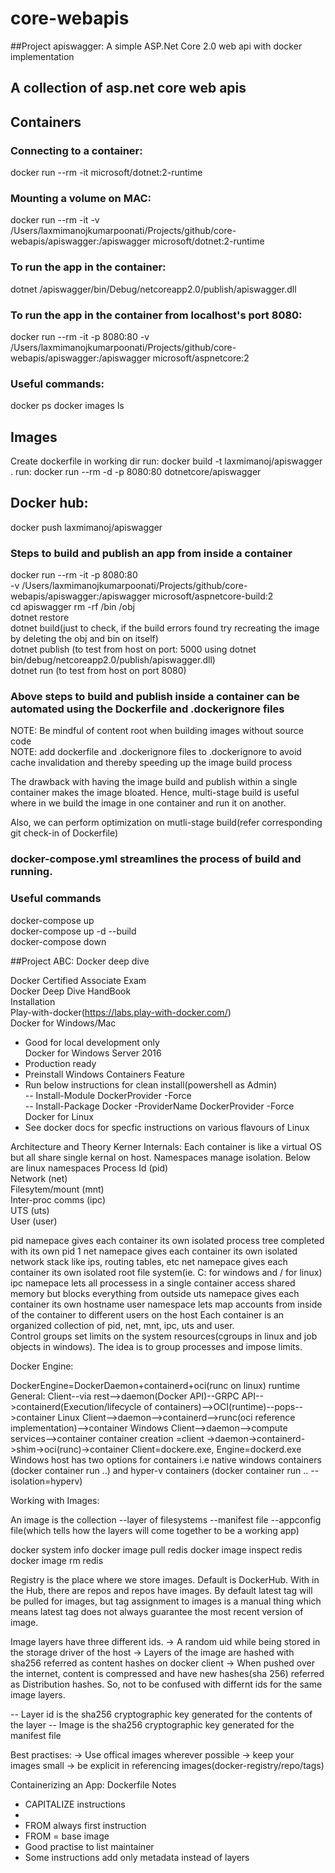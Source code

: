 # core-webapis
##Project apiswagger: A simple ASP.Net Core 2.0 web api with docker implementation
## A collection of asp.net core web apis

## Containers
### Connecting to a container: 
docker run --rm -it microsoft/dotnet:2-runtime

### Mounting a volume on MAC:
docker run --rm -it -v /Users/laxmimanojkumarpoonati/Projects/github/core-webapis/apiswagger:/apiswagger microsoft/dotnet:2-runtime

### To run the app in the container:
dotnet /apiswagger/bin/Debug/netcoreapp2.0/publish/apiswagger.dll

### To run the app in the container from localhost's port 8080:
docker run --rm -it -p 8080:80 -v /Users/laxmimanojkumarpoonati/Projects/github/core-webapis/apiswagger:/apiswagger microsoft/aspnetcore:2

### Useful commands:
docker ps
docker images ls

## Images
Create dockerfile in working dir
run: docker build -t laxmimanoj/apiswagger .
run: docker run --rm -d -p 8080:80 dotnetcore/apiswagger 

## Docker hub:
docker push laxmimanoj/apiswagger

### Steps to build and publish an app from inside a container
docker run --rm -it -p 8080:80  
-v /Users/laxmimanojkumarpoonati/Projects/github/core-webapis/apiswagger:/apiswagger  microsoft/aspnetcore-build:2  
cd apiswagger
rm -rf /bin /obj  
dotnet restore  
dotnet build(just to check, if the build errors found try recreating the image by deleting the obj and bin on itself)  
dotnet publish (to test from host on port: 5000 using  dotnet bin/debug/netcoreapp2.0/publish/apiswagger.dll)  
dotnet run (to test from host on port 8080)  

### Above steps to build and publish inside a container can be automated using the Dockerfile and .dockerignore files
NOTE: Be mindful of content root when building images without source code  
NOTE: add dockerfile and .dockerignore files to .dockerignore to avoid cache invalidation and thereby speeding up the image build process

The drawback with having the image build and publish within  a single container makes the image bloated.
Hence, multi-stage build is useful where in we build the image in one container and run it on another. 

Also, we can perform optimization on mutli-stage build(refer corresponding git check-in of Dockerfile)

### docker-compose.yml streamlines the process of build and running.
### Useful commands
docker-compose up  
docker-compose up -d --build  
docker-compose down  

##Project ABC: Docker deep dive   

Docker Certified Associate Exam  
Docker Deep Dive HandBook  
Installation  
Play-with-docker(https://labs.play-with-docker.com/)  
Docker for Windows/Mac  
- Good for local development only  
Docker for Windows Server 2016  
- Production ready  
- Preinstall Windows Containers Feature  
- Run below instructions for clean install(powershell as Admin)  
-- Install-Module DockerProvider -Force  
-- Install-Package Docker -ProviderName DockerProvider -Force  
Docker for Linux  
- See docker docs for specfic instructions on various flavours of Linux  

Architecture and Theory
Kerner Internals:
Each container is like a virtual OS but all share single kernal on host. 
Namespaces manage isolation. 
Below are linux namespaces
Process Id (pid)  
Network (net)  
Filesytem/mount (mnt)  
Inter-proc comms (ipc)  
UTS (uts)  
User (user)

pid namepace gives each container its own isolated process tree completed with its own pid 1
net namepace gives each container its own isolated network stack like ips, routing tables, etc
net namepace gives each container its own isolated root file system(ie. C: for windows and / for linux)
ipc namepace lets all processess in a single container access shared memory but blocks everything from outside
uts namepace gives each container its own hostname
user namespace lets map accounts from inside of the container to different users on the host
Each container is an organized collection of pid, net, mnt, ipc, uts and user.  
Control groups set limits on the system resources(cgroups in linux and job objects in windows). The idea is to group processes and impose limits. 

Docker Engine:
 
DockerEngine=DockerDaemon+containerd+oci(runc on linux) runtime
General: 
Client--via rest-->daemon(Docker API)--GRPC API-->containerd(Execution/lifecycle of containers)-->OCI(runtime)--pops-->container
Linux
Client-->daemon-->containerd-->runc(oci reference implementation)-->container
Windows
Client-->daemon-->compute services-->container
container creation =client ->daemon->containerd->shim->oci(runc)->container
Client=dockere.exe, Engine=dockerd.exe
Windows host has two options for containers 
i.e native windows containers (docker container run ..) and 
hyper-v containers (docker container run .. --isolation=hyperv)

Working with Images: 

An image is the collection
--layer of filesystems
--manifest file
--appconfig file(which tells how the layers will come together to be a working app)

docker system info
docker image pull redis
docker image inspect redis
docker image rm redis

Registry is the place where we store images. Default is DockerHub. 
With in the Hub, there are repos and repos have images. 
By default latest tag will be pulled for images, but tag assignment to images is a manual thing which means latest tag does not always guarantee the most recent version of image. 

Image layers have three different ids.
-> A random uid while being stored in the storage driver of the host
-> Layers of the image are hashed with sha256 referred as content hashes on docker client
-> When pushed over the internet, content is compressed and have new hashes(sha 256) referred as Distribution hashes. 
So, not to be confused with differnt ids for the same image layers.

-- Layer id is the sha256 cryptographic key generated for the contents of the layer
-- Image is the sha256 cryptographic key generated for the manifest file

Best practises:
-> Use offical images wherever possible
-> keep your images small
-> be explicit in referencing images(docker-registry/repo/tags)

Containerizing an App:
Dockerfile Notes
- CAPITALIZE instructions
- <INSTRUCTION> <value>
- FROM always first instruction
- FROM = base image
- Good practise to list maintainer
- Some instructions add only metadata instead of layers 



